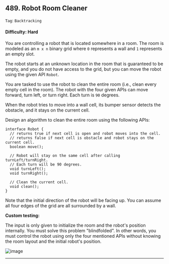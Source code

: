 ## 489. Robot Room Cleaner

```Tag```: ```Backtracking```

#### Difficulty: Hard

You are controlling a robot that is located somewhere in a room. The room is modeled as an ```m x n``` binary grid where ```0``` represents a wall and ```1``` represents an empty slot.

The robot starts at an unknown location in the room that is guaranteed to be empty, and you do not have access to the grid, but you can move the robot using the given API ```Robot```.

You are tasked to use the robot to clean the entire room (i.e., clean every empty cell in the room). The robot with the four given APIs can move forward, turn left, or turn right. Each turn is ```90``` degrees.

When the robot tries to move into a wall cell, its bumper sensor detects the obstacle, and it stays on the current cell.

Design an algorithm to clean the entire room using the following APIs:

```
interface Robot {
  // returns true if next cell is open and robot moves into the cell.
  // returns false if next cell is obstacle and robot stays on the current cell.
  boolean move();

  // Robot will stay on the same cell after calling turnLeft/turnRight.
  // Each turn will be 90 degrees.
  void turnLeft();
  void turnRight();

  // Clean the current cell.
  void clean();
}
```

Note that the initial direction of the robot will be facing up. You can assume all four edges of the grid are all surrounded by a wall.

__Custom testing:__

The input is only given to initialize the room and the robot's position internally. You must solve this problem "blindfolded". In other words, you must control the robot using only the four mentioned APIs without knowing the room layout and the initial robot's position.

![image](https://user-images.githubusercontent.com/35042430/217732939-5072de1d-905d-4a65-be85-6bf233287a0b.png)

---
